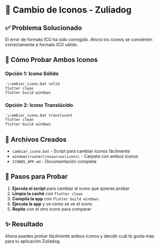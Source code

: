 # 🎨 Cambio de Iconos - Zuliadog

## ✅ Problema Solucionado
El error de formato ICO ha sido corregido. Ahora los iconos se convierten correctamente a formato ICO válido.

## 🚀 Cómo Probar Ambos Iconos

### Opción 1: Icono Sólido
```bash
.\cambiar_icono.bat solid
flutter clean
flutter build windows
```

### Opción 2: Icono Translúcido
```bash
.\cambiar_icono.bat translucent
flutter clean
flutter build windows
```

## 📁 Archivos Creados

- `cambiar_icono.bat` - Script para cambiar iconos fácilmente
- `windows\runner\resources\icons\` - Carpeta con ambos iconos
- `ICONOS_APP.md` - Documentación completa

## 🎯 Pasos para Probar

1. **Ejecuta el script** para cambiar al icono que quieras probar
2. **Limpia la caché** con `flutter clean`
3. **Compila la app** con `flutter build windows`
4. **Ejecuta la app** y ve cómo se ve el icono
5. **Repite** con el otro icono para comparar

## ✨ Resultado

Ahora puedes probar fácilmente ambos iconos y decidir cuál te gusta más para tu aplicación Zuliadog.
